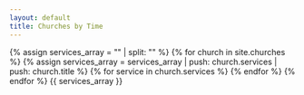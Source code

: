 ```yaml
---
layout: default
title: Churches by Time
---
```

{% assign services_array = "" | split: "" %}
{% for church in site.churches %}
  {% assign services_array = services_array | push: church.services | push: church.title %}
  {% for service in church.services %}
  {% endfor %}
{% endfor %}
{{ services_array }}

